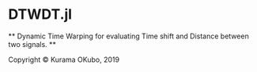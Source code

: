 # DTWDT.jl

** Dynamic Time Warping for evaluating Time shift and Distance between two signals. **

Copyright © Kurama OKubo, 2019

```@index
```
